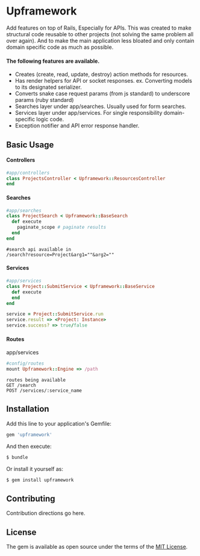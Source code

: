 # Upframework
Add features on top of Rails, Especially for APIs. This was created to make structural code reusable to other projects (not solving the same problem all over again). And to make the main application less bloated and only contain domain specific code as much as possible.

#### The following features are available.
- Creates (create, read, update, destroy) action methods for resources.
- Has render helpers for API or socket responses. ex. Converting models to its designated serializer.
- Converts snake case request params (from js standard) to underscore params (ruby standard) 
- Searches layer under app/searches. Usually used for form searches.
- Services layer under app/services. For single responsibility domain-specific logic code.
- Exception notifier and API error response handler.

##  Basic Usage
#### Controllers
```ruby
#app/controllers
class ProjectsController < Upframework::ResourcesController
end
```

#### Searches
```ruby
#app/searches
class ProjectSearch < Upframework::BaseSearch
  def execute
    paginate_scope # paginate results
  end
end
```
```
#search api available in
/search?resource=Project&arg1=""&arg2=""
```

#### Services
```ruby
#app/services
class Project::SubmitService < Upframework::BaseService
  def execute
  end
end

service = Project::SubmitService.run
service.result => <Project: Instance>
service.success? => true/false
```

#### Routes
app/services
```ruby
#config/routes
mount Upframework::Engine => /path
```

```
routes being available
GET /search
POST /services/:service_name
```

## Installation
Add this line to your application's Gemfile:

```ruby
gem 'upframework'
```

And then execute:
```bash
$ bundle
```

Or install it yourself as:
```bash
$ gem install upframework
```

## Contributing
Contribution directions go here.

## License
The gem is available as open source under the terms of the [MIT License](https://opensource.org/licenses/MIT).
